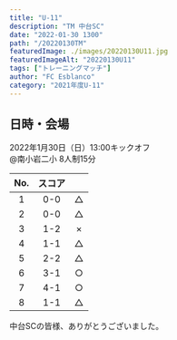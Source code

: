 ```yaml
---
title: "U-11"
description: "TM 中台SC"
date: "2022-01-30 1300"
path: "/20220130TM"
featuredImage: ./images/20220130U11.jpg
featuredImageAlt: "20220130U11"
tags: ["トレーニングマッチ"]
author: "FC Esblanco"
category: "2021年度U-11"
---
```


## 日時・会場

2022年1月30日（日）13:00キックオフ   
@南小岩二小
8人制15分   


| No.| スコア |   | 
|:--:|:------:|:-:|
| 1  | 0-0    | △ |
| 2  | 0-0    | △ |
| 3  | 1-2    | × |
| 4  | 1-1    | △ |
| 5  | 2-2    | △ |
| 6  | 3-1    | ○ |
| 7  | 4-1    | ○ |
| 8  | 1-1    | △ |


中台SCの皆様、ありがとうございました。
